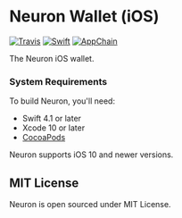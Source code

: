 # Neuron Wallet (iOS)

[![Travis](https://travis-ci.com/cryptape/neuron-ios.svg?branch=develop)](https://travis-ci.com/cryptape/neuron-ios)
[![Swift](https://img.shields.io/badge/Swift-4.1-orange.svg?style=flat)](https://developer.apple.com/swift/)
[![AppChain](https://img.shields.io/badge/made%20for-Nervos%20AppChain-blue.svg)](https://appchain.nervos.org)

The Neuron iOS wallet.

### System Requirements

To build Neuron, you'll need:

* Swift 4.1 or later
* Xcode 10 or later
* [CocoaPods](https://cocoapods.org)

Neuron supports iOS 10 and newer versions.

## MIT License

Neuron is open sourced under MIT License.
